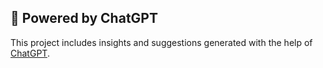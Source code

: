 

## 🤖 Powered by ChatGPT  
This project includes insights and suggestions generated with the help of [ChatGPT](https://chatgpt.com/c/67f03d1e-978c-8002-82cc-77f66f43f69a).  